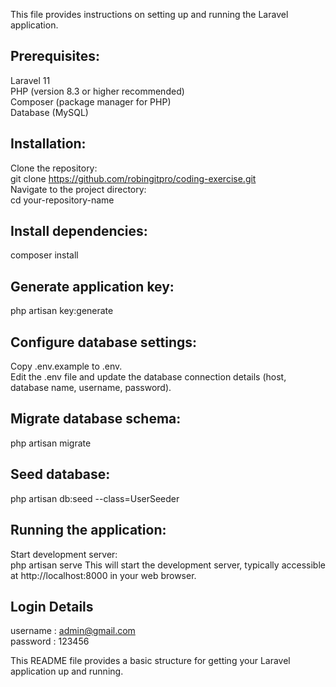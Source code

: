 This file provides instructions on setting up and running the Laravel application.

## Prerequisites:
Laravel 11 <br>
PHP (version 8.3 or higher recommended) <br>
Composer (package manager for PHP) <br>
Database (MySQL) <br>

## Installation:

Clone the repository:<br>
git clone https://github.com/robingitpro/coding-exercise.git <br>
Navigate to the project directory: <br>
cd your-repository-name

## Install dependencies:
composer install <br>
## Generate application key: 
php artisan key:generate
## Configure database settings:
Copy .env.example to .env.<br>
Edit the .env file and update the database connection details (host, database name, username, password).


## Migrate database schema:

php artisan migrate

## Seed database:
php artisan db:seed --class=UserSeeder

## Running the application:

Start development server: <br>
php artisan serve
This will start the development server, typically accessible at http://localhost:8000 in your web browser.

## Login Details
username : admin@gmail.com <br>
password : 123456

This README file provides a basic structure for getting your Laravel application up and running.
